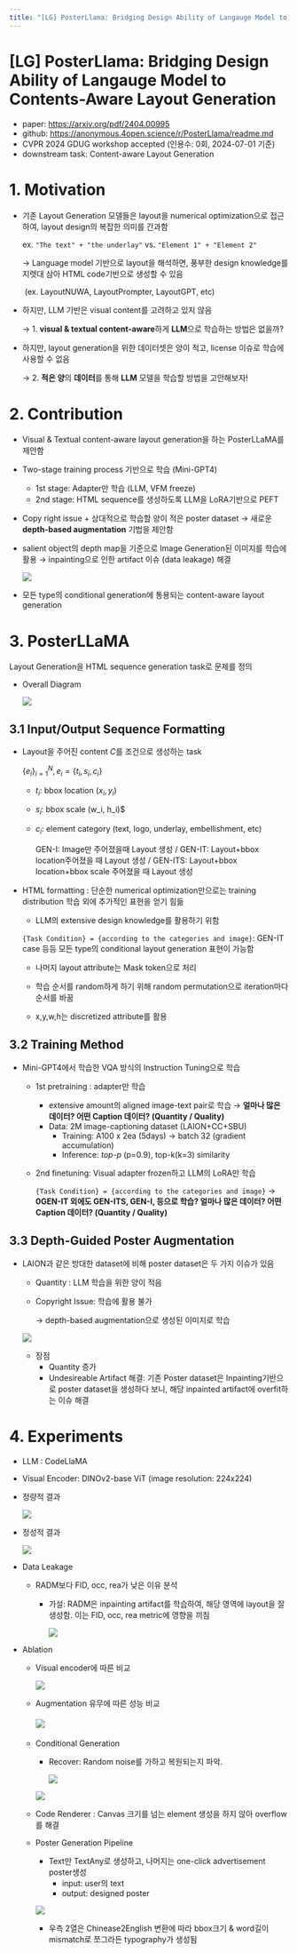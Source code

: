 ```yaml
---
title: "[LG] PosterLlama: Bridging Design Ability of Langauge Model to Contents-Aware Layout Generation"
---
```

# [LG] PosterLlama: Bridging Design Ability of Langauge Model to Contents-Aware Layout Generation

- paper: https://arxiv.org/pdf/2404.00995
- github: https://anonymous.4open.science/r/PosterLlama/readme.md
- CVPR 2024 GDUG workshop accepted (인용수: 0회, 2024-07-01 기준)
- downstream task: Content-aware Layout Generation

# 1. Motivation

- 기존 Layout Generation 모델들은 layout을 numerical optimization으로 접근하여, layout design의 복잡한 의미를 간과함

  ex. `"The text" + "the underlay"` vs. `"Element 1" + "Element 2"`

  $\to$ Language model 기반으로 layout을 해석하면, 풍부한 design knowledge를 지렛대 삼아 HTML code기반으로 생성할 수 있음

  ​     (ex. LayoutNUWA, LayoutPrompter, LayoutGPT, etc)

- 하지만, LLM 기반은 visual content를 고려하고 있지 않음

  $\to$ 1. **visual & textual content-aware**하게 **LLM**으로 학습하는 방법은 없을까? 

- 하지만, layout generation을 위한 데이터셋은 양이 적고, license 이슈로 학습에 사용할 수 없음

  $\to$ 2. **적은 양**의 **데이터**를 통해 **LLM** 모델을 학습할 방법을 고안해보자!

# 2. Contribution

- Visual & Textual content-aware layout generation을 하는 PosterLLaMA를 제안함

- Two-stage training process 기반으로 학습 (Mini-GPT4)

  - 1st stage: Adapter만 학습 (LLM, VFM freeze)
  - 2nd stage: HTML sequence를 생성하도록 LLM을 LoRA기반으로 PEFT

-  Copy right issue + 상대적으로 학습할 양이 적은 poster dataset $\to$ 새로운 **depth-based augmentation** 기법을 제안함

  - salient object의 depth map을 기준으로 Image Generation된 이미지를 학습에 활용 $\to$ inpainting으로 인한 artifact 이슈 (data leakage) 해결

    ![](../images/2024-07-01/image-20240701150659811.png)

- 모든 type의 conditional generation에 통용되는 content-aware layout generation

# 3. PosterLLaMA

Layout Generation을 HTML sequence generation task로 문제를 정의

- Overall Diagram

  ![](../images/2024-07-01/image-20240701150757804.png)

## 3.1 Input/Output Sequence Formatting

- Layout을 주어진 content *C*를 조건으로 생성하는 task

  $\{e_i\}_{i=1}^N, e_i=\{t_i, s_i, c_i\}$

  - $t_i$: bbox location $(x_i, y_i)$

  - $s_i$: bbox scale (w_i, h_i)$

  - $c_i$: element category (text, logo, underlay, embellishment, etc)

    GEN-I: Image만 주어졌을때 Layout 생성 / GEN-IT: Layout+bbox location주어졌을 때 Layout 생성 / GEN-ITS: Layout+bbox location+bbox scale 주어졌을 때 Layout 생성

- HTML formatting : 단순한 numerical optimization만으로는 training distribution 학습 외에 추가적인 표현을 얻기 힘듦

  -  LLM의 extensive design knowledge를 활용하기 위함 

    `{Task Condition} = {according to the categories and image}`: GEN-IT case 등등 모든 type의 conditional layout generation 표현이 가능함

    - 나머지 layout attribute는 Mask token으로 <M> 처리

  - 학습 순서를 random하게 하기 위해 random permutation으로 iteration마다 순서를 바꿈

  - x,y,w,h는 discretized attribute를 활용

## 3.2 Training Method

- Mini-GPT4에서 학습한 VQA 방식의 Instruction Tuning으로 학습

  - 1st pretraining : adapter만 학습

    - extensive amount의 aligned image-text pair로 학습 $\to$ **얼마나 많은 데이터? 어떤 Caption 데이터? (Quantity / Quality)**
    - Data: 2M image-captioning dataset (LAION+CC+SBU)
      - Training: A100 x 2ea (5days) $\to$ batch 32 (gradient accumulation)
      - Inference: *top-p* (p=0.9), top-k(k=3) similarity

  - 2nd finetuning: Visual adapter frozen하고 LLM의 LoRA만 학습

    `{Task Condition} = {according to the categories and image}`  $\to$ **0GEN-IT 외에도 GEN-ITS, GEN-I, 등으로  학습? 얼마나 많은 데이터? 어떤 Caption 데이터? (Quantity / Quality)**

## 3.3 Depth-Guided Poster Augmentation

- LAION과 같은 방대한 dataset에 비해 poster dataset은 두 가지 이슈가 있음

  - Quantity : LLM 학습을 위한 양이 적음

  - Copyright Issue: 학습에 활용 불가

    $\to$ depth-based augmentation으로 생성된 이미지로 학습

  ![](../images/2024-07-01/image-20240701165327736.png)

  - 장점
    - Quantity 증가
    - Undesireable Artifact 해결: 기존 Poster dataset은 Inpainting기반으로 poster dataset을 생성하다 보니, 해당 inpainted artifact에 overfit하는 이슈 해결

# 4. Experiments

- LLM : CodeLlaMA

- Visual Encoder: DINOv2-base ViT (image resolution: 224x224)

- 정량적 결과

  ![](../images/2024-07-01/image-20240701165809026.png)

- 정성적 결과

  ![](../images/2024-07-01/image-20240701170417336.png)

- Data Leakage

  - RADM보다 FID, occ, rea가 낮은 이유 분석

    - 가설: RADM은 inpainting artifact를 학습하여, 해당 영역에 layout을 잘 생성함. 이는 FID, occ, rea metric에 영향을 끼침

      ![](../images/2024-07-01/image-20240701170532372.png)

- Ablation

  - Visual encoder에 따른 비교

    ![](../images/2024-07-01/image-20240701170613804.png)

  - Augmentation 유무에 따른 성능 비교

    #### ![](../images/2024-07-01/image-20240701170653765.png)

  - Conditional Generation 

    - Recover: Random noise를 가하고 복원되는지 파악. 

      ![](../images/2024-07-01/image-20240701171113888.png)

    ![](../images/2024-07-01/image-20240701170715924.png)

  - Code Renderer : Canvas 크기를 넘는 element 생성을 하지 않아 overflow를 해결

  - Poster Generation Pipeline

    - Text만 TextAny로 생성하고, 나머지는 one-click advertisement poster생성 
      - input: user의 text
      - output: designed poster

    ![](../images/2024-07-01/image-20240701170838919.png)

    - 우측 2열은 Chinease2English 변환에 따라 bbox크기 & word길이 mismatch로 쪼그라든 typography가 생성됨


